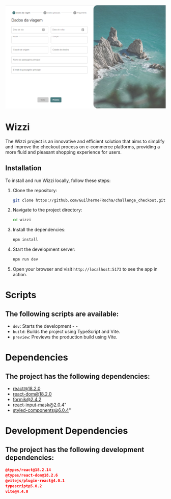 ![Imagem inicial da tela](src/assets/readme.png)

# Wizzi

The Wizzi project is an innovative and efficient solution that aims to simplify and improve the checkout process on e-commerce platforms, providing a more fluid and pleasant shopping experience for users.

## Installation

To install and run Wizzi locally, follow these steps:

1. Clone the repository:

   ```bash
   git clone https://github.com/GuilhermeFRocha/challenge_checkout.git
   ```

2. Navigate to the project directory:

   ```bash
   cd wizzi
   ```

3. Install the dependencies:

   ```bash
   npm install
   ```

4. Start the development server:

   ```bash
   npm run dev
   ```

5. Open your browser and visit `http://localhost:5173` to see the app in action.

# Scripts

## The following scripts are available:

- `dev`: Starts the development - -
- `build`: Builds the project using TypeScript and Vite.
- `preview`: Previews the production build using Vite.

# Dependencies

## The project has the following dependencies:

- react@18.2.0
- react-dom@18.2.0
- formik@2.4.2
- react-input-mask@2.0.4"
- styled-components@6.0.4"

# Development Dependencies

## The project has the following development dependencies:

```json
@types/react@18.2.14
@types/react-dom@18.2.6
@vitejs/plugin-react@4.0.1
typescript@5.0.2
vite@4.4.0
```
